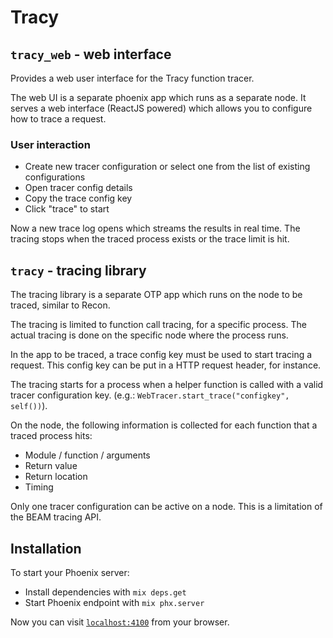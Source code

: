 # Tracy

## `tracy_web` - web interface

Provides a web user interface for the Tracy function tracer.

The web UI is a separate phoenix app which runs as a separate node. It
serves a web interface (ReactJS powered) which allows you to configure
how to trace a request.

### User interaction

* Create new tracer configuration or select one from the list of
  existing configurations
* Open tracer config details
* Copy the trace config key
* Click "trace" to start

Now a new trace log opens which streams the results in real time. The
tracing stops when the traced process exists or the trace limit is
hit.


## `tracy` - tracing library

The tracing library is a separate OTP app which runs on the node to be
traced, similar to Recon.

The tracing is limited to function call tracing, for a specific
process. The actual tracing is done on the specific node where the
process runs.

In the app to be traced, a trace config key must be used to start
tracing a request. This config key can be put in a HTTP request
header, for instance.

The tracing starts for a process when a helper function is called with
a valid tracer configuration key. (e.g.:
`WebTracer.start_trace("configkey", self())`).

On the node, the following information is collected for each function
that a traced process hits:

* Module / function / arguments
* Return value
* Return location
* Timing

Only one tracer configuration can be active on a node. This is a
limitation of the BEAM tracing API.


## Installation

To start your Phoenix server:

  * Install dependencies with `mix deps.get`
  * Start Phoenix endpoint with `mix phx.server`

Now you can visit [`localhost:4100`](http://localhost:4100) from your browser.
